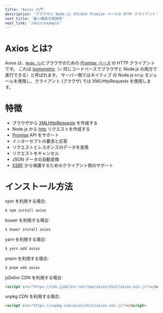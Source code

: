 ```yaml
---
title: 'Axios 入門'
description: 'ブラウザと Node.js のための Promise ベースの HTTP クライアント'
next_title: '最小構成の使用例'
next_link: '/docs/example'
---
```


# Axios とは?

Axios は、[`Node.js`](https://nodejs.org/)とブラウザのための *[Promise ベース](https://javascript.info/promise-basics)* の HTTP クライアントです。 これは *[Isomorphic](https://www.lullabot.com/articles/what-is-an-isomorphic-application)*（= 同じコードベースでブラウザと Node.js の両方で実行できる）と呼ばれます。 サーバー側ではネイティブ の Node.js `http` モジュールを使用し、クライアント (ブラウザ) では XMLHttpRequests を使用します。


# 特徴

- ブラウザから [XMLHttpRequests](https://developer.mozilla.org/en-US/docs/Web/API/XMLHttpRequest) を作成する
- Node.js から [http](http://nodejs.org/api/http.html) リクエストを作成する
- [Promise](https://developer.mozilla.org/en-US/docs/Web/JavaScript/Reference/Global_Objects/Promise) API をサポート
- インターセプトの要求と応答
- リクエストとレスポンスのデータを変換
- リクエストをキャンセル
- JSON データの自動変換
- [XSRF](http://en.wikipedia.org/wiki/Cross-site_request_forgery) から保護するためのクライアント側のサポート

# インストール方法

npm を利用する場合:

```bash
$ npm install axios
```

bower を利用する場合:

```bash
$ bower install axios
```

yarn を利用する場合:

```bash
$ yarn add axios
```

pnpm を利用する場合:

```bash
$ pnpm add axios
```

jsDelivr CDN を利用する場合:

```html
<script src="https://cdn.jsdelivr.net/npm/axios/dist/axios.min.js"></script>
```

unpkg CDN を利用する場合:

```html
<script src="https://unpkg.com/axios/dist/axios.min.js"></script>
```